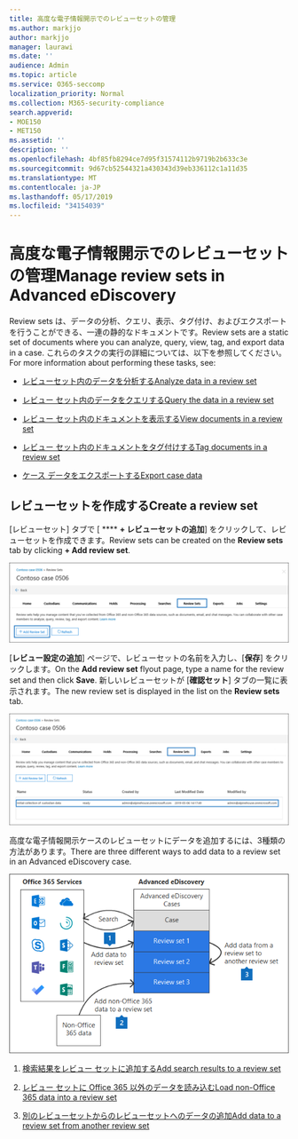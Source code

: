 ```yaml
---
title: 高度な電子情報開示でのレビューセットの管理
ms.author: markjjo
author: markjjo
manager: laurawi
ms.date: ''
audience: Admin
ms.topic: article
ms.service: O365-seccomp
localization_priority: Normal
ms.collection: M365-security-compliance
search.appverid:
- MOE150
- MET150
ms.assetid: ''
description: ''
ms.openlocfilehash: 4bf85fb8294ce7d95f31574112b9719b2b633c3e
ms.sourcegitcommit: 9d67cb52544321a430343d39eb336112c1a11d35
ms.translationtype: MT
ms.contentlocale: ja-JP
ms.lasthandoff: 05/17/2019
ms.locfileid: "34154039"
---
```

# <a name="manage-review-sets-in-advanced-ediscovery"></a><span data-ttu-id="cdc7c-102">高度な電子情報開示でのレビューセットの管理</span><span class="sxs-lookup"><span data-stu-id="cdc7c-102">Manage review sets in Advanced eDiscovery</span></span>

<span data-ttu-id="cdc7c-103">Review sets は、データの分析、クエリ、表示、タグ付け、およびエクスポートを行うことができる、一連の静的なドキュメントです。</span><span class="sxs-lookup"><span data-stu-id="cdc7c-103">Review sets are a static set of documents where you can analyze, query, view, tag, and export data in a case.</span></span> <span data-ttu-id="cdc7c-104">これらのタスクの実行の詳細については、以下を参照してください。</span><span class="sxs-lookup"><span data-stu-id="cdc7c-104">For more information about performing these tasks, see:</span></span>

- [<span data-ttu-id="cdc7c-105">レビューセット内のデータを分析する</span><span class="sxs-lookup"><span data-stu-id="cdc7c-105">Analyze data in a review set</span></span>](analyzing-data-in-review-set.md)

- [<span data-ttu-id="cdc7c-106">レビュー セット内のデータをクエリする</span><span class="sxs-lookup"><span data-stu-id="cdc7c-106">Query the data in a review set</span></span>](review-set-search.md)

- [<span data-ttu-id="cdc7c-107">レビュー セット内のドキュメントを表示する</span><span class="sxs-lookup"><span data-stu-id="cdc7c-107">View documents in a review set</span></span>](view-documents-in-review-set.md)

- [<span data-ttu-id="cdc7c-108">レビュー セット内のドキュメントをタグ付けする</span><span class="sxs-lookup"><span data-stu-id="cdc7c-108">Tag documents in a review set</span></span>](tagging-documents.md)

- [<span data-ttu-id="cdc7c-109">ケース データをエクスポートする</span><span class="sxs-lookup"><span data-stu-id="cdc7c-109">Export case data</span></span>](exporting-data-ediscover20.md)

## <a name="create-a-review-set"></a><span data-ttu-id="cdc7c-110">レビューセットを作成する</span><span class="sxs-lookup"><span data-stu-id="cdc7c-110">Create a review set</span></span>

<span data-ttu-id="cdc7c-111">[レビューセット] タブで [ \*\*\*\* **+ レビューセットの追加**] をクリックして、レビューセットを作成できます。</span><span class="sxs-lookup"><span data-stu-id="cdc7c-111">Review sets can be created on the **Review sets** tab by clicking **+ Add review set**.</span></span>

![レビューセットを追加する](../media/f45c51d9-585d-47d1-b7fb-0288715e0b6a.png)

<span data-ttu-id="cdc7c-113">[**レビュー設定の追加**] ページで、レビューセットの名前を入力し、[**保存**] をクリックします。</span><span class="sxs-lookup"><span data-stu-id="cdc7c-113">On the **Add review set** flyout page, type a name for the review set and then click **Save**.</span></span>  <span data-ttu-id="cdc7c-114">新しいレビューセットが [**確認セット**] タブの一覧に表示されます。</span><span class="sxs-lookup"><span data-stu-id="cdc7c-114">The new review set is displayed in the list on the **Review sets** tab.</span></span>

![[レビューセット] タブに新しいレビューセットが表示されている](../media/AeDnewreviewset.png)

<span data-ttu-id="cdc7c-116">高度な電子情報開示ケースのレビューセットにデータを追加するには、3種類の方法があります。</span><span class="sxs-lookup"><span data-stu-id="cdc7c-116">There are three different ways to add data to a review set in an Advanced eDiscovery case.</span></span>

![レビューセットに追加する3つの方法](../media/1f1f4efd-c03b-4255-bc3d-df358e56549c.png)

1. [<span data-ttu-id="cdc7c-118">検索結果をレビュー セットに追加する</span><span class="sxs-lookup"><span data-stu-id="cdc7c-118">Add search results to a review set</span></span>](add-data-to-review-set.md)

2. [<span data-ttu-id="cdc7c-119">レビュー セットに Office 365 以外のデータを読み込む</span><span class="sxs-lookup"><span data-stu-id="cdc7c-119">Load non-Office 365 data into a review set</span></span>](load-non-office365-data.md)

3. [<span data-ttu-id="cdc7c-120">別のレビューセットからのレビューセットへのデータの追加</span><span class="sxs-lookup"><span data-stu-id="cdc7c-120">Add data to a review set from another review set</span></span>](add-data-to-review-set-from-another-review-set.md)